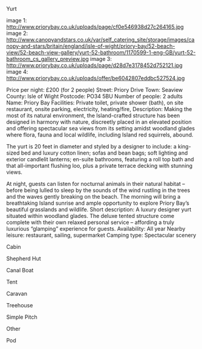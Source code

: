 Yurt

image 1: http://www.priorybay.co.uk/uploads/page/cf0e546938d27c264165.jpg
image 2: http://www.canopyandstars.co.uk/var/self_catering_site/storage/images/canopy-and-stars/britain/england/isle-of-wight/priory-bay/52-beach-view/52-beach-view-gallery/yurt-52-bathroom/1170599-1-eng-GB/yurt-52-bathroom_cs_gallery_preview.jpg
image 3: http://www.priorybay.co.uk/uploads/page/d28d7e3178452d752121.jpg
image 4: http://www.priorybay.co.uk/uploads/offer/be6042807eddbc527524.jpg

Price per night: £200 (for 2 people)
Street: Priory Drive
Town: Seaview
County: Isle of Wight
Postcode: PO34 5BU
Number of people: 2 adults
Name: Priory Bay
Facilities: Private toilet, private shower (bath), on site restaurant, onsite parking, electricity, heating/fire,
Description: Making the most of its natural environment, the Island-crafted structure has been designed in harmony with nature, discreetly placed in an elevated position and offering spectacular sea views from its setting amidst woodland glades where flora, fauna and local wildlife, including Island red squirrels, abound.

The yurt is 20 feet in diameter and styled by a designer to include: a king-sized bed and luxury cotton linen; sofas and bean bags; soft lighting and exterior candlelit lanterns; en-suite bathrooms, featuring a roll top bath and that all-important flushing loo, plus a private terrace decking with stunning views.

At night, guests can listen for nocturnal animals in their natural habitat –before being lulled to sleep by the sounds of the wind rustling in the trees and the waves gently breaking on the beach. The morning will bring a breathtaking Island sunrise and ample opportunity to explore Priory Bay’s beautiful grasslands and wildlife.
Short description: A luxury designer yurt situated within woodland glades. The deluxe tented structure come complete with their own relaxed personal service – affording a truly luxurious “glamping” experience for guests.
Availability: All year
Nearby leisure: restaurant, sailing, supermarket
Camping type: Spectacular scenery

Cabin


Shepherd Hut


Canal Boat


Tent


Caravan


Treehouse


Simple Pitch


Other


Pod
